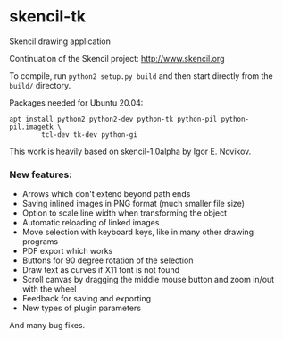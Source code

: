 # skencil-tk
Skencil drawing application

Continuation of the Skencil project: http://www.skencil.org

To compile, run `python2 setup.py build` and then start directly
from the `build/` directory.

Packages needed for Ubuntu 20.04:
```
apt install python2 python2-dev python-tk python-pil python-pil.imagetk \
        tcl-dev tk-dev python-gi
```

This work is heavily based on skencil-1.0alpha by Igor E. Novikov.

### New features:

- Arrows which don't extend beyond path ends
- Saving inlined images in PNG format (much smaller file size)
- Option to scale line width when transforming the object
- Automatic reloading of linked images
- Move selection with keyboard keys, like in many other drawing programs
- PDF export which works
- Buttons for 90 degree rotation of the selection
- Draw text as curves if X11 font is not found
- Scroll canvas by dragging the middle mouse button and zoom in/out with the wheel
- Feedback for saving and exporting
- New types of plugin parameters

And many bug fixes.
